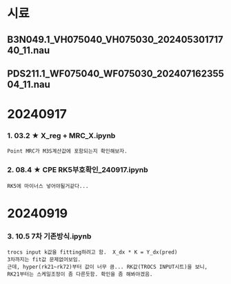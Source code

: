 # 시료
## B3N049.1_VH075040_VH075030_20240530171740_11.nau
## PDS211.1_WF075040_WF075030_20240716235504_11.nau



# 20240917
### 1. 03.2 ★ X_reg + MRC_X.ipynb 
    Point MRC가 M3S계산값에 포함되는지 확인해보자.

### 2. 08.4 ★ CPE RK5부호확인_240917.ipynb
    RK5에 마이너스 넣어야될거같다...

# 20240919
### 3. 10.5 7차 기존방식.ipynb
    trocs input k값을 fitting하려고 함.  X_dx * K = Y_dx(pred) 
    3차까지는 fit값 문제없어보임. 
    근데, hyper(rk21~rk72)부터 값이 너무 큼... RK값(TROCS INPUT시트)을 보니,  RK21부터는 스케일조정이 좀 다른듯함. 확인을 좀 해봐야겠음. 

    

